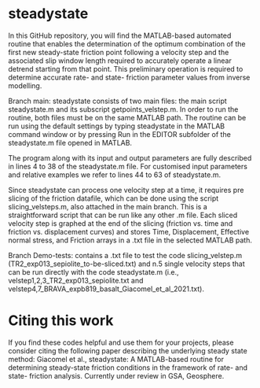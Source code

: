 # steadystate
In this GitHub repository, you will find the MATLAB-based automated routine that enables the determination of the optimum combination of the first new steady-state friction point following a velocity step and the associated slip window length required to accurately operate a linear detrend starting from that point. This preliminary operation is required to determine accurate rate- and state- friction parameter values from inverse modelling.

Branch main: 
steadystate consists of two main files:
the main script steadystate.m and its subscript getpoints_velstep.m.
In order to run the routine, both files must be on the same MATLAB path. 
The routine can be run using the default settings by typing steadystate in the MATLAB command window or by pressing Run in the EDITOR subfolder of the steadystate.m file opened in MATLAB.

The program along with its input and output parameters are fully described in lines 4 to 38 of the steadystate.m file.
For customised input parameters and relative examples we refer to lines 44 to 63 of steadystate.m. 

Since steadystate can process one velocity step at a time, it requires pre slicing of the friction datafile, which can be done using the script slicing_velsteps.m, also attached in the main branch. 
This is a straightforward script that can be run like any other .m file.
Each sliced velocity step is graphed at the end of the slicing (friction vs. time and friction vs. displacement curves) and stores Time, Displacement, Effective normal stress, and Friction arrays in a .txt file in the selected MATLAB path.

Branch Demo-tests: contains a .txt file to test the code slicing_velstep.m (TR2_exp013_sepiolite_to-be-sliced.txt) and n.5 single velocity steps that can be run directly with the code steadystate.m (i.e., velstep1,2,3_TR2_exp013_sepiolite.txt and velstep4,7_BRAVA_expb819_basalt_Giacomel_et_al_2021.txt).

# Citing this work
If you find these codes helpful and use them for your projects, please consider citing the following paper describing the underlying steady state method: 
Giacomel et al., steadystate: A MATLAB-based routine for determining steady-state friction conditions in the framework of rate- and state- friction analysis.
Currently under review in GSA, Geosphere. 
